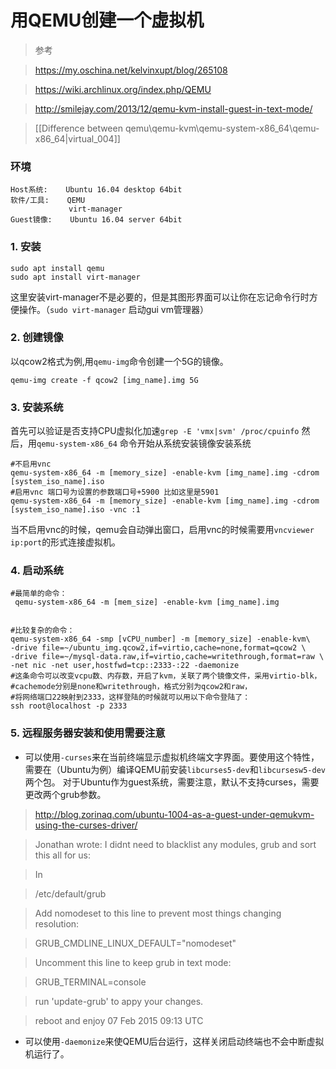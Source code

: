 # 用QEMU创建一个虚拟机

> 参考

> https://my.oschina.net/kelvinxupt/blog/265108

> https://wiki.archlinux.org/index.php/QEMU

> http://smilejay.com/2013/12/qemu-kvm-install-guest-in-text-mode/

>[[Difference between qemu\qemu-kvm\qemu-system-x86_64\qemu-x86_64|virtual_004]]

### 环境
```
Host系统:    Ubuntu 16.04 desktop 64bit
软件/工具:    QEMU
             virt-manager
Guest镜像:    Ubuntu 16.04 server 64bit
```
### 1. 安装
```shell
sudo apt install qemu
sudo apt install virt-manager
```
这里安装virt-manager不是必要的，但是其图形界面可以让你在忘记命令行时方便操作。（`sudo virt-manager` 启动gui vm管理器）

### 2. 创建镜像
以qcow2格式为例,用`qemu-img`命令创建一个5G的镜像。
```shell
qemu-img create -f qcow2 [img_name].img 5G
```

### 3. 安装系统
首先可以验证是否支持CPU虚拟化加速`grep -E 'vmx|svm' /proc/cpuinfo`
然后，用`qemu-system-x86_64` 命令开始从系统安装镜像安装系统
```shell
#不启用vnc
qemu-system-x86_64 -m [memory_size] -enable-kvm [img_name].img -cdrom [system_iso_name].iso
#启用vnc 端口号为设置的参数端口号+5900 比如这里是5901
qemu-system-x86_64 -m [memory_size] -enable-kvm [img_name].img -cdrom [system_iso_name].iso -vnc :1
```
当不启用vnc的时候，qemu会自动弹出窗口，启用vnc的时候需要用`vncviewer ip:port`的形式连接虚拟机。

### 4. 启动系统
```shell
#最简单的命令：
 qemu-system-x86_64 -m [mem_size] -enable-kvm [img_name].img


#比较复杂的命令：
qemu-system-x86_64 -smp [vCPU_number] -m [memory_size] -enable-kvm\
-drive file=~/ubuntu_img.qcow2,if=virtio,cache=none,format=qcow2 \
-drive file=~/mysql-data.raw,if=virtio,cache=writethrough,format=raw \
-net nic -net user,hostfwd=tcp::2333-:22 -daemonize
#这条命令可以改变vcpu数、内存数，开启了kvm，关联了两个镜像文件，采用virtio-blk，
#cachemode分别是none和writethrough，格式分别为qcow2和raw，
#将网络端口22映射到2333，这样登陆的时候就可以用以下命令登陆了：
ssh root@localhost -p 2333
```


### 5. 远程服务器安装和使用需要注意

* 可以使用`-curses`来在当前终端显示虚拟机终端文字界面。要使用这个特性，需要在（Ubuntu为例）编译QEMU前安装`libcurses5-dev`和`libcursesw5-dev`两个包。
对于Ubuntu作为guest系统，需要注意，默认不支持curses，需要更改两个grub参数。

> http://blog.zorinaq.com/ubuntu-1004-as-a-guest-under-qemukvm-using-the-curses-driver/

>Jonathan wrote: I didnt need to blacklist any modules, grub and sort this all for us:

>In

>/etc/default/grub

>Add nomodeset to this line to prevent most things changing resolution:

>GRUB_CMDLINE_LINUX_DEFAULT="nomodeset"

>Uncomment this line to keep grub in text mode:

>GRUB_TERMINAL=console

>run 'update-grub' to appy your changes.

>reboot and enjoy
>07 Feb 2015 09:13 UTC

* 可以使用`-daemonize`来使QEMU后台运行，这样关闭启动终端也不会中断虚拟机运行了。


